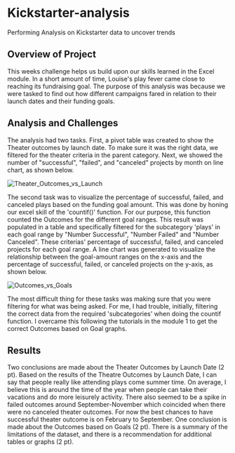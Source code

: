 # Kickstarter-analysis
Performing Analysis on Kickstarter data to uncover trends
## Overview of Project
This weeks challenge helps us build upon our skills learned in the Excel module. In a short amount of time, Louise's play fever came close to reaching its fundraising goal. The purpose of this analysis was because we were tasked to find out how different campaigns fared in relation to their launch dates and their funding goals.
## Analysis and Challenges
The analysis had two tasks. First, a pivot table was created to show the Theater outcomes by launch date. To make sure it was the right data, we filtered for the theater criteria in the parent category. Next, we showed the number of "successful", "failed", and "canceled" projects by month on line chart, as shown below.

![Theater_Outcomes_vs_Launch](https://user-images.githubusercontent.com/107658895/174225211-7f2fc393-2554-4b2a-b95a-8c06037ced93.png)

The second task was to visualize the percentage of successful, failed, and canceled plays based on the funding goal amount. This was done by honing our excel skill of the 'countif()' function. For our purpose, this function counted the Outcomes for the different goal ranges. This result was populated in a table and specifically filtered for the subcategory 'plays' in each goal range by "Number Successful", "Number Failed" and "Number Canceled". These criterias' percentage of successful, failed, and canceled projects for each goal range. A line chart was generated to visualize the relationship between the goal-amount ranges on the x-axis and the percentage of successful, failed, or canceled projects on the y-axis, as shown below.

![Outcomes_vs_Goals](https://user-images.githubusercontent.com/107658895/174226764-5bfb1740-de0d-49f5-8afe-95b9ca2a5642.png)

The most difficult thing for these tasks was making sure that you were filtering for what was being asked. For me, I had trouble, initially, filtering the correct data from the required 'subcategories' when doing the countif function. I overcame this following the tutorials in the module 1 to get the correct Outcomes based on Goal graphs.
## Results
Two conclusions are made about the Theater Outcomes by Launch Date (2 pt).
Based on the results of the Theatre Outcomes by Launch Date, I can say that people really like attending plays come summer time. On average, I believe this is around the time of the year when people can take their vacations and do more leisurely activity. There also seemed to be a spike in failed outcomes around September-November which coincided when there were no canceled theater outcomes. For now the best chances to have successful theater outcome is on February to September.
One conclusion is made about the Outcomes based on Goals (2 pt).
There is a summary of the limitations of the dataset, and there is a recommendation for additional tables or graphs (2 pt).

